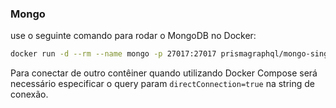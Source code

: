 ### Mongo

use o seguinte comando para rodar o MongoDB no Docker:

```bash
docker run -d --rm --name mongo -p 27017:27017 prismagraphql/mongo-single-replica:4.4.3-bionic
```

Para conectar de outro contêiner quando utilizando Docker Compose será necessário especificar o query param `directConnection=true` na string de conexão.